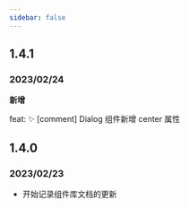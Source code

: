 ```yaml
---
sidebar: false
---
```

## 1.4.1
### 2023/02/24

**新增**

feat: ✨ [comment] Dialog 组件新增 center 属性


## 1.4.0
### 2023/02/23
- 开始记录组件库文档的更新
